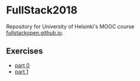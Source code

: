 # FullStack2018
Repository for University of Helsinki's MOOC course [fullstackopen.github.io](fullstackopen.github.io).

## Exercises

- [part 0](https://github.com/hajame/FullStack2018/tree/master/osa0)
- [part 1](https://github.com/hajame/FullStack2018/tree/master/osa1)
